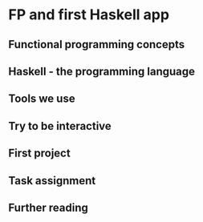 # FP and first Haskell app

## Functional programming concepts

## Haskell - the programming language

## Tools we use

## Try to be interactive

## First project

## Task assignment

## Further reading
